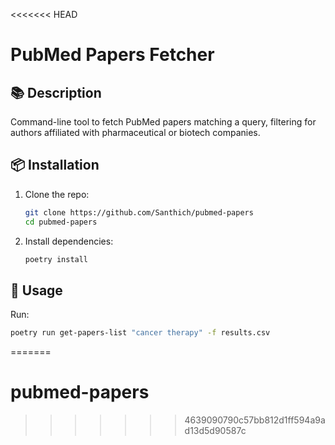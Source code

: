 <<<<<<< HEAD
# PubMed Papers Fetcher

## 📚 Description

Command-line tool to fetch PubMed papers matching a query, filtering for authors affiliated with pharmaceutical or biotech companies.

## 📦 Installation

1. Clone the repo:

   ```bash
   git clone https://github.com/Santhich/pubmed-papers
   cd pubmed-papers
   ```

2. Install dependencies:
   ```bash
   poetry install
   ```

## 🚀 Usage

Run:

```bash
poetry run get-papers-list "cancer therapy" -f results.csv
```
=======
# pubmed-papers
>>>>>>> 4639090790c57bb812d1ff594a9ad13d5d90587c

